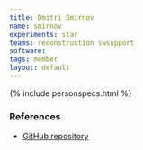 ```yaml
---
title: Dmitri Smirnov
name: smirnov
experiments: star
teams: reconstruction swsupport
software: 
tags: member
layout: default
---
```


{% include personspecs.html %}

### References

- [GitHub repository](https://github.com/plexoos)
